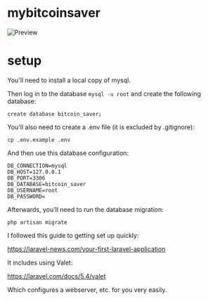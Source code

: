# mybitcoinsaver

![Preview](https://lh4.googleusercontent.com/PD8a5-P4aUmDojA93HdCKiIQLwJkntyjvVtK7Ycsfo9VOhUsz0z3gN5vKQvhSDnyKtMMkbZVbAqaBok4lO4D=w3028-h1614-rw)

# setup

You'll need to install a local copy of mysql.

Then log in to the database `mysql -u root` and create the following database:

```
create database bitcoin_saver;
```

You'll also need to create a .env file (it is excluded by .gitignore):
```
cp .env.example .env
```


And then use this database configuration:
```
DB_CONNECTION=mysql
DB_HOST=127.0.0.1
DB_PORT=3306
DB_DATABASE=bitcoin_saver
DB_USERNAME=root
DB_PASSWORD=
```

Afterwards, you'll need to run the database migration:
```
php artisan migrate
```

I followed this guide to getting set up quickly:

https://laravel-news.com/your-first-laravel-application

It includes using Valet:

https://laravel.com/docs/5.4/valet

Which configures a webserver, etc. for you very easily.
